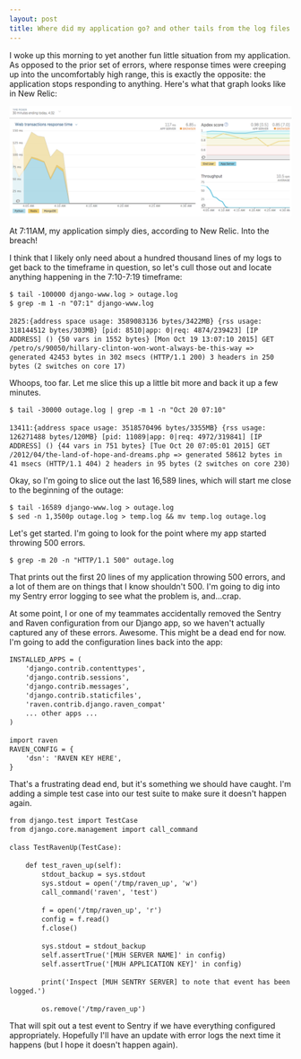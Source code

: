 ```yaml
---
layout: post
title: Where did my application go? and other tails from the log files
---
```


I woke up this morning to yet another fun little situation from my application. As opposed to the prior set of errors, where response times were creeping up into the uncomfortably high range, this is exactly the opposite: the application stops responding to anything. Here's what that graph looks like in New Relic:

![](/images/errors2.png)

At 7:11AM, my application simply dies, according to New Relic. Into the breach!

I think that I likely only need about a hundred thousand lines of my logs to get back to the timeframe in question, so let's cull those out and locate anything happening in the 7:10-7:19 timeframe:

	$ tail -100000 django-www.log > outage.log
	$ grep -m 1 -n "07:1" django-www.log

	2825:{address space usage: 3589083136 bytes/3422MB} {rss usage: 318144512 bytes/303MB} [pid: 8510|app: 0|req: 4874/239423] [IP ADDRESS] () {50 vars in 1552 bytes} [Mon Oct 19 13:07:10 2015] GET /petro/s/90050/hillary-clinton-won-wont-always-be-this-way => generated 42453 bytes in 302 msecs (HTTP/1.1 200) 3 headers in 250 bytes (2 switches on core 17)

Whoops, too far. Let me slice this up a little bit more and back it up a few minutes.

	$ tail -30000 outage.log | grep -m 1 -n "Oct 20 07:10"

	13411:{address space usage: 3518570496 bytes/3355MB} {rss usage: 126271488 bytes/120MB} [pid: 11089|app: 0|req: 4972/319841] [IP ADDRESS] () {44 vars in 751 bytes} [Tue Oct 20 07:05:01 2015] GET /2012/04/the-land-of-hope-and-dreams.php => generated 58612 bytes in 41 msecs (HTTP/1.1 404) 2 headers in 95 bytes (2 switches on core 230)

Okay, so I'm going to slice out the last 16,589 lines, which will start me close to the beginning of the outage:

	$ tail -16589 django-www.log > outage.log
	$ sed -n 1,3500p outage.log > temp.log && mv temp.log outage.log

Let's get started. I'm going to look for the point where my app started throwing 500 errors.

	$ grep -m 20 -n "HTTP/1.1 500" outage.log

That prints out the first 20 lines of my application throwing 500 errors, and a lot of them are on things that I know shouldn't 500. I'm going to dig into my Sentry error logging to see what the problem is, and...crap.

At some point, I or one of my teammates accidentally removed the Sentry and Raven configuration from our Django app, so we haven't actually captured any of these errors. Awesome. This might be a dead end for now. I'm going to add the configuration lines back into the app:

	INSTALLED_APPS = (
	    'django.contrib.contenttypes',
	    'django.contrib.sessions',
	    'django.contrib.messages',
	    'django.contrib.staticfiles',
	    'raven.contrib.django.raven_compat'
	    ... other apps ...
	)

	import raven
    RAVEN_CONFIG = {
        'dsn': 'RAVEN KEY HERE',
    }

That's a frustrating dead end, but it's something we should have caught. I'm adding a simple test case into our test suite to make sure it doesn't happen again.

	from django.test import TestCase
	from django.core.management import call_command

	class TestRavenUp(TestCase):

		def test_raven_up(self):
			stdout_backup = sys.stdout
			sys.stdout = open('/tmp/raven_up', 'w')
			call_command('raven', 'test')

			f = open('/tmp/raven_up', 'r')
			config = f.read()
			f.close()

			sys.stdout = stdout_backup
			self.assertTrue('[MUH SERVER NAME]' in config)
			self.assertTrue('[MUH APPLICATION KEY]' in config)

			print('Inspect [MUH SENTRY SERVER] to note that event has been logged.')

			os.remove('/tmp/raven_up')

That will spit out a test event to Sentry if we have everything configured appropriately. Hopefully I'll have an update with error logs the next time it happens (but I hope it doesn't happen again).